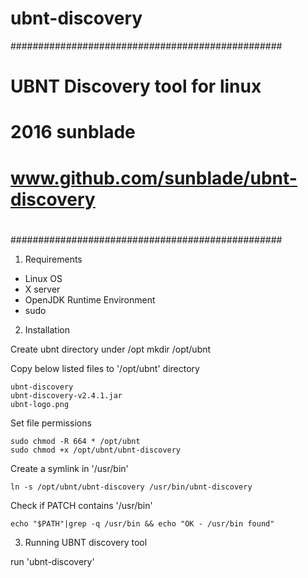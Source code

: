 # ubnt-discovery

#################################################
#						#
#	  UBNT Discovery tool for linux		#
#						#
#  2016 sunblade				#
#  www.github.com/sunblade/ubnt-discovery	#
#						#
#################################################

1. Requirements

- Linux OS
- X server
- OpenJDK Runtime Environment
- sudo

2. Installation

Create ubnt directory under /opt
    mkdir /opt/ubnt

Copy below listed files to '/opt/ubnt' directory

    ubnt-discovery
    ubnt-discovery-v2.4.1.jar
    ubnt-logo.png

Set file permissions

    sudo chmod -R 664 * /opt/ubnt
    sudo chmod +x /opt/ubnt/ubnt-discovery

Create a symlink in '/usr/bin'

    ln -s /opt/ubnt/ubnt-discovery /usr/bin/ubnt-discovery

Check if PATCH contains '/usr/bin'

    echo "$PATH"|grep -q /usr/bin && echo "OK - /usr/bin found"

3. Running UBNT discovery tool

run 'ubnt-discovery'
